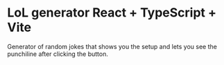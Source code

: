 # LoL generator React + TypeScript + Vite

Generator of random jokes that shows you the setup and lets you see the punchiline after clicking the button. 



